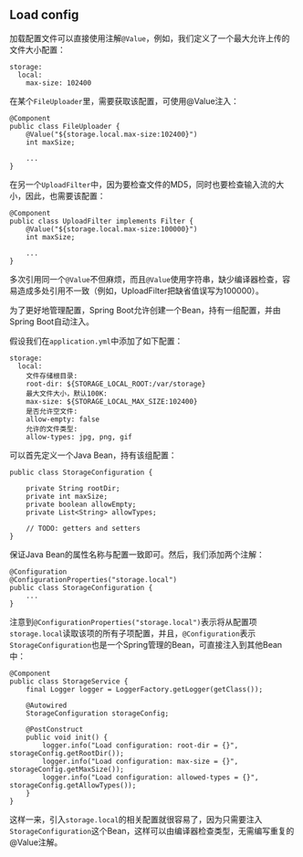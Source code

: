 ## Load config
加载配置文件可以直接使用注解`@Value`，例如，我们定义了一个最大允许上传的文件大小配置：
```
storage:
  local:
    max-size: 102400
```
在某个`FileUploader`里，需要获取该配置，可使用@Value注入：
```
@Component
public class FileUploader {
    @Value("${storage.local.max-size:102400}")
    int maxSize;

    ...
}
```
在另一个`UploadFilter`中，因为要检查文件的MD5，同时也要检查输入流的大小，因此，也需要该配置：
```
@Component
public class UploadFilter implements Filter {
    @Value("${storage.local.max-size:100000}")
    int maxSize;

    ...
}
```
多次引用同一个`@Value`不但麻烦，而且`@Value`使用字符串，缺少编译器检查，容易造成多处引用不一致（例如，UploadFilter把缺省值误写为100000）。

为了更好地管理配置，Spring Boot允许创建一个Bean，持有一组配置，并由Spring Boot自动注入。

假设我们在`application.yml`中添加了如下配置：
```
storage:
  local:
    文件存储根目录:
    root-dir: ${STORAGE_LOCAL_ROOT:/var/storage}
    最大文件大小，默认100K:
    max-size: ${STORAGE_LOCAL_MAX_SIZE:102400}
    是否允许空文件:
    allow-empty: false
    允许的文件类型:
    allow-types: jpg, png, gif
```
可以首先定义一个Java Bean，持有该组配置：
```
public class StorageConfiguration {

    private String rootDir;
    private int maxSize;
    private boolean allowEmpty;
    private List<String> allowTypes;

    // TODO: getters and setters
}
```
保证Java Bean的属性名称与配置一致即可。然后，我们添加两个注解：
```
@Configuration
@ConfigurationProperties("storage.local")
public class StorageConfiguration {
    ...
}
```
注意到`@ConfigurationProperties("storage.local")`表示将从配置项`storage.local`读取该项的所有子项配置，并且，`@Configuration`表示`StorageConfiguration`也是一个Spring管理的Bean，可直接注入到其他Bean中：
```
@Component
public class StorageService {
    final Logger logger = LoggerFactory.getLogger(getClass());

    @Autowired
    StorageConfiguration storageConfig;

    @PostConstruct
    public void init() {
        logger.info("Load configuration: root-dir = {}", storageConfig.getRootDir());
        logger.info("Load configuration: max-size = {}", storageConfig.getMaxSize());
        logger.info("Load configuration: allowed-types = {}", storageConfig.getAllowTypes());
    }
}
```
这样一来，引入`storage.local`的相关配置就很容易了，因为只需要注入`StorageConfiguration`这个Bean，这样可以由编译器检查类型，无需编写重复的@Value注解。